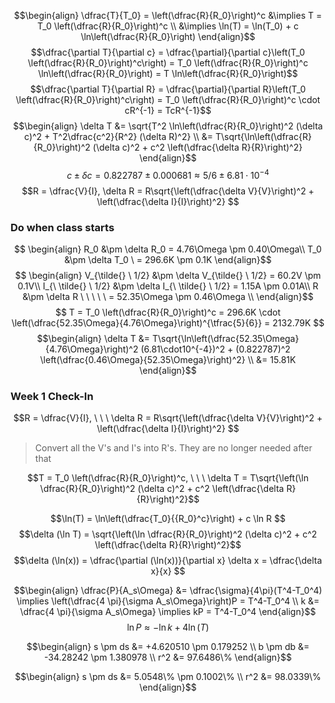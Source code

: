 $$\begin{align}
\dfrac{T}{T_0} = \left(\dfrac{R}{R_0}\right)^c &\implies T = T_0 \left(\dfrac{R}{R_0}\right)^c \\
&\implies \ln(T) = \ln(T_0) + c \ln\left(\dfrac{R}{R_0}\right)
\end{align}$$
$$\dfrac{\partial T}{\partial c} = \dfrac{\partial}{\partial c}\left(T_0 \left(\dfrac{R}{R_0}\right)^c\right) =  T_0 \left(\dfrac{R}{R_0}\right)^c \ln\left(\dfrac{R}{R_0}\right) = T \ln\left(\dfrac{R}{R_0}\right)$$
$$\dfrac{\partial T}{\partial R} = \dfrac{\partial}{\partial R}\left(T_0 \left(\dfrac{R}{R_0}\right)^c\right) = T_0 \left(\dfrac{R}{R_0}\right)^c \cdot cR^{-1} = TcR^{-1}$$
$$\begin{align}
\delta T &= \sqrt{T^2 \ln\left(\dfrac{R}{R_0}\right)^2 (\delta c)^2 + T^2\dfrac{c^2}{R^2} (\delta R)^2} \\
&= T\sqrt{\ln\left(\dfrac{R}{R_0}\right)^2 (\delta c)^2 + c^2 \left(\dfrac{\delta R}{R}\right)^2}
\end{align}$$
$$c \pm \delta c = 0.822787 \pm 0.000681 \approx 5/6 \pm 6.81 \cdot 10^{-4}$$
$$R = \dfrac{V}{I}, \delta R = R\sqrt{\left(\dfrac{\delta V}{V}\right)^2 + \left(\dfrac{\delta I}{I}\right)^2} $$



### Do when class starts
$$ \begin{align}
R_0 &\pm \delta R_0 = 4.76\Omega \pm 0.40\Omega\\
T_0 &\pm \delta T_0 \ = 296.6K \pm 0.1K
\end{align}$$
$$ \begin{align}
V_{\tilde{} \ 1/2} &\pm \delta V_{\tilde{} \ 1/2} = 60.2V \pm 0.1V\\
I_{\ \tilde{} \ 1/2} &\pm \delta I_{\ \tilde{} \ 1/2} = 1.15A \pm 0.01A\\
R &\pm \delta R \ \ \ \ \ = 52.35\Omega \pm 0.46\Omega \\
\end{align}$$
$$ T = T_0 \left(\dfrac{R}{R_0}\right)^c = 296.6K \cdot \left(\dfrac{52.35\Omega}{4.76\Omega}\right)^{\tfrac{5}{6}} = 2132.79K $$
$$\begin{align}
\delta T &= T\sqrt{\ln\left(\dfrac{52.35\Omega}{4.76\Omega}\right)^2 (6.81\cdot10^{-4})^2 + (0.822787)^2 \left(\dfrac{0.46\Omega}{52.35\Omega}\right)^2} \\
&= 15.81K
\end{align}$$





### Week 1 Check-In
$$R = \dfrac{V}{I}, \ \ \ \delta R = R\sqrt{\left(\dfrac{\delta V}{V}\right)^2 + \left(\dfrac{\delta I}{I}\right)^2} $$
> Convert all the V's and I's into R's. They are no longer needed after that

$$T = T_0 \left(\dfrac{R}{R_0}\right)^c, \ \ \ \delta T = T\sqrt{\left(\ln \dfrac{R}{R_0}\right)^2 (\delta c)^2 + c^2 \left(\dfrac{\delta R}{R}\right)^2}$$

$$\ln(T) = \ln\left(\dfrac{T_0}{{R_0}^c}\right) + c \ln R $$
$$\delta (\ln T) = \sqrt{\left(\ln \dfrac{R}{R_0}\right)^2 (\delta c)^2 + c^2 \left(\dfrac{\delta R}{R}\right)^2}$$
$$\delta (\ln(x)) = \dfrac{\partial (\ln(x))}{\partial x} \delta x = \dfrac{\delta x}{x} $$

$$\begin{align}
\dfrac{P}{A_s\Omega} &= \dfrac{\sigma}{4\pi}(T^4-T_0^4) \implies \left(\dfrac{4 \pi}{\sigma A_s\Omega}\right)P = T^4-T_0^4 \\
k &= \dfrac{4 \pi}{\sigma A_s\Omega} \implies kP = T^4-T_0^4
\end{align}$$
$$\ln P \approx -\ln k + 4\ln(T)$$

$$\begin{align}
s \pm ds &= +4.620510 \pm 0.179252 \\
b \pm db &= -34.28242 \pm 1.380978 \\
r^2 &= 97.6486\%
\end{align}$$


$$\begin{align}
s \pm ds &= 5.0548\% \pm 0.1002\% \\
r^2 &= 98.0339\%
\end{align}$$
